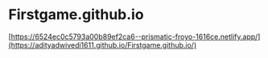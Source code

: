 # Firstgame.github.io
[https://6524ec0c5793a00b89ef2ca6--prismatic-froyo-1616ce.netlify.app/](https://adityadwivedi1611.github.io/Firstgame.github.io/)
